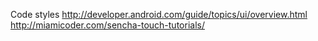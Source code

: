 
Code styles
http://developer.android.com/guide/topics/ui/overview.html
http://miamicoder.com/sencha-touch-tutorials/